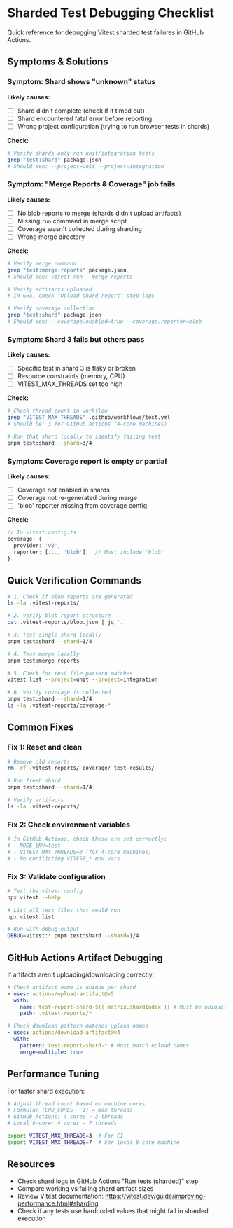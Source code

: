 # Sharded Test Debugging Checklist

Quick reference for debugging Vitest sharded test failures in GitHub Actions.

## Symptoms & Solutions

### Symptom: Shard shows "unknown" status

**Likely causes:**

- [ ] Shard didn't complete (check if it timed out)
- [ ] Shard encountered fatal error before reporting
- [ ] Wrong project configuration (trying to run browser tests in shards)

**Check:**

```bash
# Verify shards only run unit/integration tests
grep "test:shard" package.json
# Should see: --project=unit --project=integration
```

### Symptom: "Merge Reports & Coverage" job fails

**Likely causes:**

- [ ] No blob reports to merge (shards didn't upload artifacts)
- [ ] Missing `run` command in merge script
- [ ] Coverage wasn't collected during sharding
- [ ] Wrong merge directory

**Check:**

```bash
# Verify merge command
grep "test:merge-reports" package.json
# Should see: vitest run --merge-reports

# Verify artifacts uploaded
# In GHA, check "Upload shard report" step logs

# Verify coverage collection
grep "test:shard" package.json
# Should see: --coverage.enabled=true --coverage.reporter=blob
```

### Symptom: Shard 3 fails but others pass

**Likely causes:**

- [ ] Specific test in shard 3 is flaky or broken
- [ ] Resource constraints (memory, CPU)
- [ ] VITEST_MAX_THREADS set too high

**Check:**

```bash
# Check thread count in workflow
grep "VITEST_MAX_THREADS" .github/workflows/test.yml
# Should be: 3 for GitHub Actions (4-core machines)

# Run that shard locally to identify failing test
pnpm test:shard --shard=3/4
```

### Symptom: Coverage report is empty or partial

**Likely causes:**

- [ ] Coverage not enabled in shards
- [ ] Coverage not re-generated during merge
- [ ] 'blob' reporter missing from coverage config

**Check:**

```typescript
// In vitest.config.ts
coverage: {
  provider: 'v8',
  reporter: [..., 'blob'],  // Must include 'blob'
}
```

## Quick Verification Commands

```bash
# 1. Check if blob reports are generated
ls -la .vitest-reports/

# 2. Verify blob report structure
cat .vitest-reports/blob.json | jq '.'

# 3. Test single shard locally
pnpm test:shard --shard=1/4

# 4. Test merge locally
pnpm test:merge-reports

# 5. Check for test file pattern matches
vitest list --project=unit --project=integration

# 6. Verify coverage is collected
pnpm test:shard --shard=1/4
ls -la .vitest-reports/coverage-*
```

## Common Fixes

### Fix 1: Reset and clean

```bash
# Remove old reports
rm -rf .vitest-reports/ coverage/ test-results/

# Run fresh shard
pnpm test:shard --shard=1/4

# Verify artifacts
ls -la .vitest-reports/
```

### Fix 2: Check environment variables

```bash
# In GitHub Actions, check these are set correctly:
# - NODE_ENV=test
# - VITEST_MAX_THREADS=3 (for 4-core machines)
# - No conflicting VITEST_* env vars
```

### Fix 3: Validate configuration

```bash
# Test the vitest config
npx vitest --help

# List all test files that would run
npx vitest list

# Run with debug output
DEBUG=vitest:* pnpm test:shard --shard=1/4
```

## GitHub Actions Artifact Debugging

If artifacts aren't uploading/downloading correctly:

```yaml
# Check artifact name is unique per shard
- uses: actions/upload-artifact@v5
  with:
    name: test-report-shard-${{ matrix.shardIndex }} # Must be unique!
    path: .vitest-reports/*

# Check download pattern matches upload names
- uses: actions/download-artifact@v4
  with:
    pattern: test-report-shard-* # Must match upload names
    merge-multiple: true
```

## Performance Tuning

For faster shard execution:

```bash
# Adjust thread count based on machine cores
# Formula: (CPU_CORES - 1) = max threads
# GitHub Actions: 4 cores → 3 threads
# Local 8-core: 4 cores → 7 threads

export VITEST_MAX_THREADS=3  # For CI
export VITEST_MAX_THREADS=7  # For local 8-core machine
```

## Resources

- Check shard logs in GitHub Actions "Run tests (sharded)" step
- Compare working vs failing shard artifact sizes
- Review Vitest documentation: https://vitest.dev/guide/improving-performance.html#sharding
- Check if any tests use hardcoded values that might fail in sharded execution

